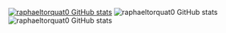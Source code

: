 [![raphaeltorquat0 GitHub stats](https://github-readme-stats.vercel.app/api?username=raphaeltorquat0)](https://github.com/raphaeltorquat0/github-readme-stats)
![raphaeltorquat0 GitHub stats](https://github-readme-stats.vercel.app/api?username=raphaeltorquat0&count_private=true)
![raphaeltorquat0 GitHub stats](https://github-readme-stats.vercel.app/api?username=raphaeltorquat0&show_icons=true&theme=ocean_dark)

